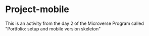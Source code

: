 # Project-mobile
This is an activity from the day 2 of the Microverse Program called "Portfolio: setup and mobile version skeleton"
